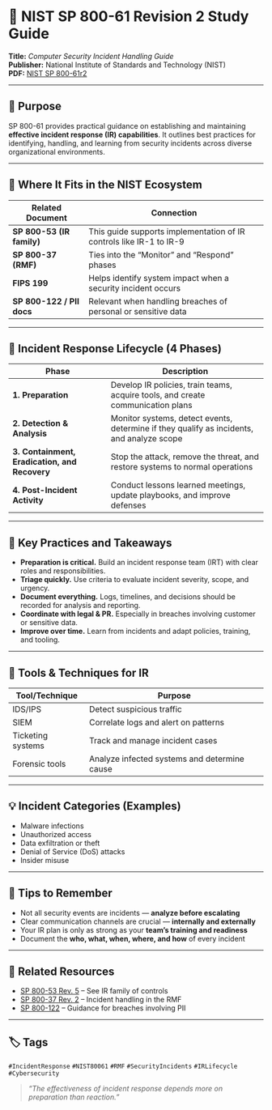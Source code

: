 # 🚨 NIST SP 800-61 Revision 2 Study Guide  
**Title:** *Computer Security Incident Handling Guide*  
**Publisher:** National Institute of Standards and Technology (NIST)  
**PDF:** [NIST SP 800-61r2](https://nvlpubs.nist.gov/nistpubs/SpecialPublications/NIST.SP.800-61r2.pdf)

---

## 🎯 Purpose

SP 800-61 provides practical guidance on establishing and maintaining **effective incident response (IR) capabilities**. It outlines best practices for identifying, handling, and learning from security incidents across diverse organizational environments.

---

## 🧩 Where It Fits in the NIST Ecosystem

| Related Document       | Connection |
|------------------------|------------|
| **SP 800-53 (IR family)** | This guide supports implementation of IR controls like IR-1 to IR-9 |
| **SP 800-37 (RMF)**     | Ties into the “Monitor” and “Respond” phases |
| **FIPS 199**            | Helps identify system impact when a security incident occurs |
| **SP 800-122 / PII docs** | Relevant when handling breaches of personal or sensitive data |

---

## 🧱 Incident Response Lifecycle (4 Phases)

| Phase                  | Description |
|------------------------|-------------|
| **1. Preparation**     | Develop IR policies, train teams, acquire tools, and create communication plans |
| **2. Detection & Analysis** | Monitor systems, detect events, determine if they qualify as incidents, and analyze scope |
| **3. Containment, Eradication, and Recovery** | Stop the attack, remove the threat, and restore systems to normal operations |
| **4. Post-Incident Activity** | Conduct lessons learned meetings, update playbooks, and improve defenses |

---

## 🧰 Key Practices and Takeaways

- **Preparation is critical.** Build an incident response team (IRT) with clear roles and responsibilities.
- **Triage quickly.** Use criteria to evaluate incident severity, scope, and urgency.
- **Document everything.** Logs, timelines, and decisions should be recorded for analysis and reporting.
- **Coordinate with legal & PR.** Especially in breaches involving customer or sensitive data.
- **Improve over time.** Learn from incidents and adapt policies, training, and tooling.

---

## 🔧 Tools & Techniques for IR

| Tool/Technique       | Purpose |
|----------------------|---------|
| IDS/IPS              | Detect suspicious traffic |
| SIEM                 | Correlate logs and alert on patterns |
| Ticketing systems    | Track and manage incident cases |
| Forensic tools       | Analyze infected systems and determine cause |

---

## 💡 Incident Categories (Examples)

- Malware infections  
- Unauthorized access  
- Data exfiltration or theft  
- Denial of Service (DoS) attacks  
- Insider misuse

---

## 🧠 Tips to Remember

- Not all security events are incidents — **analyze before escalating**  
- Clear communication channels are crucial — **internally and externally**  
- Your IR plan is only as strong as your **team’s training and readiness**
- Document the **who, what, when, where, and how** of every incident

---

## 🔗 Related Resources

- [SP 800-53 Rev. 5](https://nvlpubs.nist.gov/nistpubs/SpecialPublications/NIST.SP.800-53r5.pdf) – See IR family of controls  
- [SP 800-37 Rev. 2](https://nvlpubs.nist.gov/nistpubs/SpecialPublications/NIST.SP.800-37r2.pdf) – Incident handling in the RMF  
- [SP 800-122](https://nvlpubs.nist.gov/nistpubs/Legacy/SP/nistspecialpublication800-122.pdf) – Guidance for breaches involving PII

---

## 🏷 Tags  
`#IncidentResponse` `#NIST80061` `#RMF` `#SecurityIncidents` `#IRLifecycle` `#Cybersecurity`

> _“The effectiveness of incident response depends more on preparation than reaction.”_
